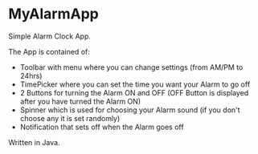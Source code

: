 # MyAlarmApp

Simple Alarm Clock App.

The App is contained of:
- Toolbar with menu where you can change settings (from AM/PM to 24hrs)
- TimePicker where you can set the time you want your Alarm to go off
- 2 Buttons for turning the Alarm ON and OFF (OFF Button is displayed after you have turned the Alarm ON)
- Spinner which is used for choosing your Alarm sound (if you don't choose any it is set randomly)
- Notification that sets off when the Alarm goes off

Written in Java.

